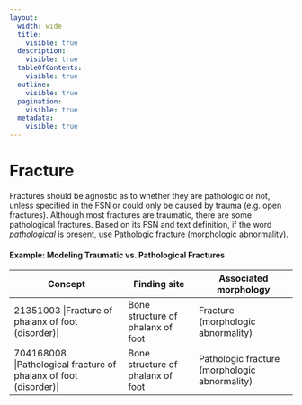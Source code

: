 ```yaml
---
layout:
  width: wide
  title:
    visible: true
  description:
    visible: true
  tableOfContents:
    visible: true
  outline:
    visible: true
  pagination:
    visible: true
  metadata:
    visible: true
---
```


# Fracture

Fractures should be agnostic as to whether they are pathologic or not, unless specified in the FSN or could only be caused by trauma (e.g. open fractures).  Although most fractures are traumatic, there are some pathological fractures.  Based on its FSN and text definition, if the word _pathological_ is present, use Pathologic fracture (morphologic abnormality).

#### Example: Modeling Traumatic vs. Pathological Fractures

| Concept                                                           | Finding site                      | Associated morphology                         |
| ----------------------------------------------------------------- | --------------------------------- | --------------------------------------------- |
| 21351003 \|Fracture of phalanx of foot (disorder)\|               | Bone structure of phalanx of foot | Fracture (morphologic abnormality)            |
| 704168008 \|Pathological fracture of phalanx of foot (disorder)\| | Bone structure of phalanx of foot | Pathologic fracture (morphologic abnormality) |
